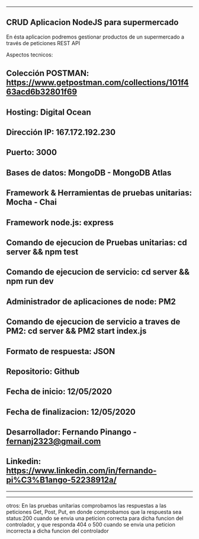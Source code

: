 ------------------------------------------
CRUD Aplicacion NodeJS para supermercado
------------------------------------------
En ésta aplicacion podremos gestionar productos de un supermercado a través de peticiones REST API 

Aspectos tecnicos: 

Colección POSTMAN: https://www.getpostman.com/collections/101f463acd6b32801f69
------------------------------------------ 
Hosting: Digital Ocean 
------------------------------------------
Dirección IP: 167.172.192.230 
------------------------------------------
Puerto: 3000 
------------------------------------------
Bases de datos: MongoDB - MongoDB Atlas 
------------------------------------------
Framework & Herramientas de pruebas unitarias:  Mocha - Chai 
------------------------------------------
Framework node.js: express 
------------------------------------------
Comando de ejecucion de Pruebas unitarias: cd server && npm test
------------------------------------------
Comando de ejecucion de servicio: cd server && npm run dev
------------------------------------------
Administrador de aplicaciones de node: PM2
------------------------------------------
Comando de ejecucion de servicio a traves de PM2: cd server && PM2 start index.js 
------------------------------------------
Formato de respuesta: JSON
------------------------------------------
Repositorio: Github
------------------------------------------
Fecha de inicio: 12/05/2020 
------------------------------------------
Fecha de finalizacion: 12/05/2020
------------------------------------------
Desarrollador: Fernando Pinango - fernanj2323@gmail.com
------------------------------------------
Linkedin: https://www.linkedin.com/in/fernando-pi%C3%B1ango-52238912a/
------------------------------------------
------------------------------------------
------------------------------------------
otros: En las pruebas unitarias comprobamos las respuestas a las peticiones Get, Post, Put, en donde comprobamos que la respuesta sea status:200 cuando se envia una peticion correcta para dicha funcion del controlador, y que responda 404 o 500 cuando se envia una peticion incorrecta a dicha funcion del controlador 

